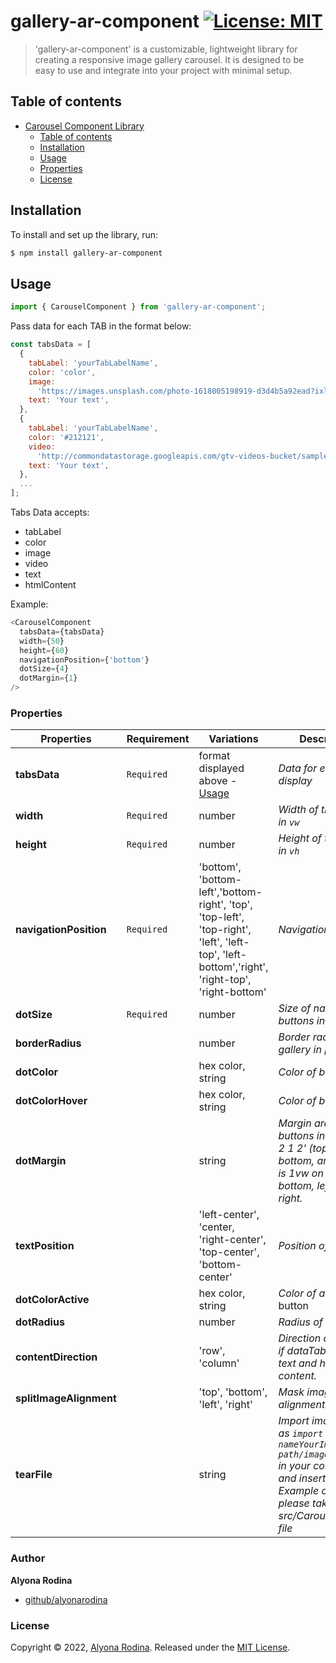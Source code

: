 # gallery-ar-component [![License: MIT](https://img.shields.io/badge/License-MIT-green.svg)](https://opensource.org/licenses/MIT)

> 'gallery-ar-component' is a customizable, lightweight library for creating a responsive image gallery carousel. It is designed to be easy to use and integrate into your project with minimal setup.

## Table of contents

- [Carousel Component Library](#project-name)
  - [Table of contents](#table-of-contents)
  - [Installation](#installation)
  - [Usage](#usage)
  - [Properties](#properties)
  - [License](#license)

## Installation

To install and set up the library, run:

```sh
$ npm install gallery-ar-component
```

## Usage

```js
import { CarouselComponent } from 'gallery-ar-component';
```

Pass data for each TAB in the format below:

```js
const tabsData = [
  {
    tabLabel: 'yourTabLabelName',
    color: 'color',
    image:
      'https://images.unsplash.com/photo-1618005198919-d3d4b5a92ead?ixlib=rb-4.0.3&ixid=MnwxMjA3fDB8MHxwaG90by1wYWdlfHx8fGVufDB8fHx8&auto=format&fit=crop&w=1674&q=80',
    text: 'Your text',
  },
  {
    tabLabel: 'yourTabLabelName',
    color: '#212121',
    video:
      'http://commondatastorage.googleapis.com/gtv-videos-bucket/sample/BigBuckBunny.mp4',
    text: 'Your text',
  },
  ...
];
```

Tabs Data accepts:

- tabLabel
- color
- image
- video
- text
- htmlContent

Example:

```js
<CarouselComponent
  tabsData={tabsData}
  width={50}
  height={60}
  navigationPosition={'bottom'}
  dotSize={4}
  dotMargin={1}
/>
```

### Properties

| Properties              | Requirement | Variations                                                                                                                                     | Description                                                                                                                                                                                                         |
| ----------------------- | ----------- | ---------------------------------------------------------------------------------------------------------------------------------------------- | ------------------------------------------------------------------------------------------------------------------------------------------------------------------------------------------------------------------- |
| **tabsData**            | `Required`  | format displayed above - [Usage](#usage)                                                                                                       | _Data for each tab to display_                                                                                                                                                                                      |
| **width**               | `Required`  | number                                                                                                                                         | _Width of the Gallery in `vw`_                                                                                                                                                                                      |
| **height**              | `Required`  | number                                                                                                                                         | _Height of the Gallery in `vh`_                                                                                                                                                                                     |
| **navigationPosition**  | `Required`  | 'bottom', 'bottom-left','bottom-right', 'top', 'top-left', 'top-right', 'left', 'left-top', 'left-bottom','right', 'right-top', 'right-bottom' | _Navigation Position_                                                                                                                                                                                               |
| **dotSize**             | `Required`  | number                                                                                                                                         | _Size of navigation buttons in `px`_                                                                                                                                                                                |
| **borderRadius**        |             | number                                                                                                                                         | _Border radius of the gallery in `px`_                                                                                                                                                                              |
| **dotColor**            |             | hex color, string                                                                                                                              | _Color of buttons_                                                                                                                                                                                                  |
| **dotColorHover**       |             | hex color, string                                                                                                                              | _Color of buttons_                                                                                                                                                                                                  |
| **dotMargin**           |             | string                                                                                                                                         | _Margin around the buttons in `vw`. Ex.: '1 2 1 2' (top, right, bottom, and left), '1' is 1vw on top, bottom, left and right._                                                                                      |
| **textPosition**        |             | 'left-center', 'center, 'right-center', 'top-center', 'bottom-center'                                                                          | _Position of text_                                                                                                                                                                                                  |
| **dotColorActive**      |             | hex color, string                                                                                                                              | _Color of active_ button                                                                                                                                                                                            |
| **dotRadius**           |             | number                                                                                                                                         | _Radius of buttons_                                                                                                                                                                                                 |
| **contentDirection**    |             | 'row', 'column'                                                                                                                                | _Direction of content if dataTabs contains text and html content._                                                                                                                                                  |
| **splitImageAlignment** |             | 'top', 'bottom', 'left', 'right'                                                                                                               | _Mask image alignment._                                                                                                                                                                                             |
| **tearFile**            |             | string                                                                                                                                         | _Import image .png as `import nameYourImage from path/imageFile.png` in your component and insert into <CarouselComponent tearFile={nameYourImage}/>. Example of image please take in the src/Carousel/images file_ |

### Author

**Alyona Rodina**

- [github/alyonarodina](https://github.com/talrodin)

### License

Copyright © 2022, [Alyona Rodina](https://github.com/TalRodin).
Released under the [MIT License](LICENSE).
